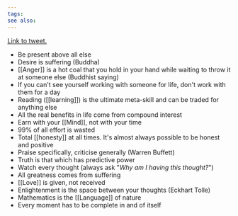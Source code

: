 ```yaml
---
tags: 
see also:
---
```

[Link to tweet.](https://twitter.com/Vedanth/status/806217119050235904)

- Be present above all else
- Desire is suffering (Buddha)
- [[Anger]] is a hot coal that you hold in your hand while waiting to throw it at someone else (Buddhist saying)
- If you can't see yourself working with someone for life, don't work with them for a day
- Reading ([[learning]]) is the ultimate meta-skill and can be traded for anything else
- All the real benefits in life come from compound interest
- Earn with your [[Mind]], not with your time
- 99% of all effort is wasted
- Total [[honesty]] at all times. It's almost always possible to be honest and positive
- Praise specifically, criticise generally (Warren Buffett)
- Truth is that which has predictive power
- Watch every thought (always ask "_Why am I having this thought?_")
- All greatness comes from suffering
- [[Love]] is given, not received
- Enlightenment is the space between your thoughts (Eckhart Tolle)
- Mathematics is the [[Language]] of nature
- Every moment has to be complete in and of itself